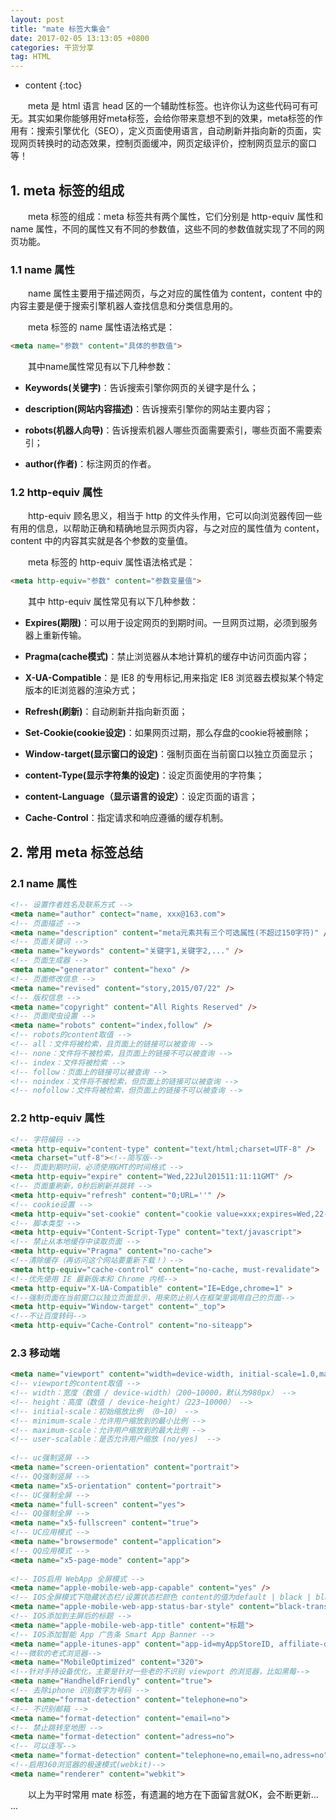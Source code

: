 ```yaml
---
layout: post
title: "mate 标签大集会"
date: 2017-02-05 13:13:05 +0800
categories: 干货分享
tag: HTML
---
```


* content
{:toc}

　　meta 是 html 语言 head 区的一个辅助性标签。也许你认为这些代码可有可无。其实如果你能够用好meta标签，会给你带来意想不到的效果，meta标签的作用有：搜索引擎优化（SEO），定义页面使用语言，自动刷新并指向新的页面，实现网页转换时的动态效果，控制页面缓冲，网页定级评价，控制网页显示的窗口等！<!-- more -->

## 1. meta 标签的组成

　　meta 标签的组成：meta 标签共有两个属性，它们分别是 http-equiv 属性和 name 属性，不同的属性又有不同的参数值，这些不同的参数值就实现了不同的网页功能。

### 1.1 name 属性

　　name 属性主要用于描述网页，与之对应的属性值为 content，content 中的内容主要是便于搜索引擎机器人查找信息和分类信息用的。

　　meta 标签的 name 属性语法格式是：

```html
<meta name="参数" content="具体的参数值">
```

　　其中name属性常见有以下几种参数：　

- **Keywords(关键字)**：告诉搜索引擎你网页的关键字是什么；

- **description(网站内容描述)**：告诉搜索引擎你的网站主要内容；

- **robots(机器人向导)**：告诉搜索机器人哪些页面需要索引，哪些页面不需要索引；

- **author(作者)**：标注网页的作者。

### 1.2 http-equiv 属性

　　http-equiv 顾名思义，相当于 http 的文件头作用，它可以向浏览器传回一些有用的信息，以帮助正确和精确地显示网页内容，与之对应的属性值为 content，content 中的内容其实就是各个参数的变量值。

　　meta 标签的 http-equiv 属性语法格式是：

```html
<meta http-equiv="参数" content="参数变量值">
```

　　其中 http-equiv 属性常见有以下几种参数：

- **Expires(期限)**：可以用于设定网页的到期时间。一旦网页过期，必须到服务器上重新传输。

- **Pragma(cache模式)**：禁止浏览器从本地计算机的缓存中访问页面内容；

- **X-UA-Compatible**：是 IE8 的专用标记,用来指定 IE8 浏览器去模拟某个特定版本的IE浏览器的渲染方式；

- **Refresh(刷新)**：自动刷新并指向新页面；

- **Set-Cookie(cookie设定)**：如果网页过期，那么存盘的cookie将被删除；

- **Window-target(显示窗口的设定)**：强制页面在当前窗口以独立页面显示；

- **content-Type(显示字符集的设定)**：设定页面使用的字符集；

- **content-Language（显示语言的设定）**：设定页面的语言；

- **Cache-Control**：指定请求和响应遵循的缓存机制。

## 2. 常用 meta 标签总结

### 2.1 name 属性

```html
<!-- 设置作者姓名及联系方式 -->
<meta name="author" contect="name, xxx@163.com">
<!-- 页面描述 -->
<meta name="description" content="meta元素共有三个可选属性(不超过150字符)" />
<!-- 页面关键词 -->
<meta name="keywords" content="关键字1,关键字2,..." />
<!-- 页面生成器 -->
<meta name="generator" content="hexo" />
<!-- 页面修改信息 -->
<meta name="revised" content="story,2015/07/22" />
<!-- 版权信息 -->
<meta name="copyright" content="All Rights Reserved" />
<!-- 页面爬虫设置 -->
<meta name="robots" content="index,follow" />
<!-- robots的content取值 -->
<!-- all：文件将被检索，且页面上的链接可以被查询 -->
<!-- none：文件将不被检索，且页面上的链接不可以被查询 -->
<!-- index：文件将被检索 -->
<!-- follow：页面上的链接可以被查询 -->
<!-- noindex：文件将不被检索，但页面上的链接可以被查询 -->
<!-- nofollow：文件将被检索，但页面上的链接不可以被查询 -->
```

### 2.2 http-equiv 属性

```html
<!-- 字符编码 -->
<meta http-equiv="content-type" content="text/html;charset=UTF-8" />
<meta charset="utf-8"><!--简写版-->
<!-- 页面到期时间，必须使用GMT的时间格式 -->
<meta http-equiv="expire" content="Wed,22Jul201511:11:11GMT" />
<!-- 页面重刷新，0秒后刷新并跳转 -->
<meta http-equiv="refresh" content="0;URL=''" />
<!-- cookie设置 -->
<meta http-equiv="set-cookie" content="cookie value=xxx;expires=Wed,22-Jul-201511:11:11GMT；path=/" />
<!-- 脚本类型 -->
<meta http-equiv="Content-Script-Type" content="text/javascript">
<!-- 禁止从本地缓存中读取页面 -->
<meta http-equiv="Pragma" content="no-cache"> 
<!--清除缓存（再访问这个网站要重新下载！）-->
<meta http-equiv="cache-control" content="no-cache, must-revalidate"> 
<!--优先使用 IE 最新版本和 Chrome 内核-->
<meta http-equiv="X-UA-Compatible" content="IE=Edge,chrome=1" >
<!--强制页面在当前窗口以独立页面显示，用来防止别人在框架里调用自己的页面-->
<meta http-equiv="Window-target" content="_top">
<!--不让百度转码-->
<meta http-equiv="Cache-Control" content="no-siteapp">

```

### 2.3 移动端

```html
<meta name="viewport" content="width=device-width, initial-scale=1.0,maximum-scale=1.0, user-scalable=no"/>
<!-- viewport的content取值 -->
<!-- width：宽度（数值 / device-width）（200~10000，默认为980px） -->
<!-- height：高度（数值 / device-height）（223~10000） -->
<!-- initial-scale：初始缩放比例 （0~10） -->
<!-- minimum-scale：允许用户缩放到的最小比例 -->
<!-- maximum-scale：允许用户缩放到的最大比例 -->
<!-- user-scalable：是否允许用户缩放 (no/yes)  -->
 
<!-- uc强制竖屏 -->
<meta name="screen-orientation" content="portrait">
<!-- QQ强制竖屏 -->
<meta name="x5-orientation" content="portrait">
<!-- UC强制全屏 -->
<meta name="full-screen" content="yes">
<!-- QQ强制全屏 -->
<meta name="x5-fullscreen" content="true">
<!-- UC应用模式 -->
<meta name="browsermode" content="application">
<!-- QQ应用模式 -->
<meta name="x5-page-mode" content="app">
 
<!-- IOS启用 WebApp 全屏模式 -->
<meta name="apple-mobile-web-app-capable" content="yes" />
<!-- IOS全屏模式下隐藏状态栏/设置状态栏颜色 content的值为default | black | black-translucent  -->
<meta name="apple-mobile-web-app-status-bar-style" content="black-translucent" />
<!-- IOS添加到主屏后的标题 -->
<meta name="apple-mobile-web-app-title" content="标题">
<!-- IOS添加智能 App 广告条 Smart App Banner -->
<meta name="apple-itunes-app" content="app-id=myAppStoreID, affiliate-data=myAffiliateData, app-argument=myURL">
<!--微软的老式浏览器-->
<meta name="MobileOptimized" content="320">
<!--针对手持设备优化，主要是针对一些老的不识别 viewport 的浏览器，比如黑莓-->
<meta name="HandheldFriendly" content="true">
<!-- 去除iphone 识别数字为号码 -->
<meta name="format-detection" content="telephone=no">
<!-- 不识别邮箱 -->
<meta name="format-detection" content="email=no">
<!-- 禁止跳转至地图 -->
<meta name="format-detection" content="adress=no">
<!-- 可以连写-->
<meta name="format-detection" content="telephone=no,email=no,adress=no">
<!--启用360浏览器的极速模式(webkit)-->
<meta name="renderer" content="webkit">
```


　　以上为平时常用 mate 标签，有遗漏的地方在下面留言就OK，会不断更新... ...